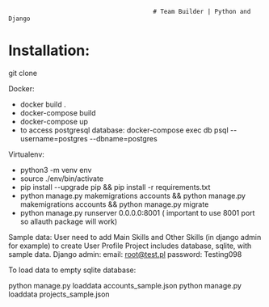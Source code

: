                                             # Team Builder | Python and Django


# Installation:

git clone

Docker: 
- docker build . 
- docker-compose build 
- docker-compose up 
- to access postgresql database: docker-compose exec db psql --username=postgres --dbname=postgres

Virtualenv: 
- python3 -m venv env 
- source ./env/bin/activate 
- pip install --upgrade pip && pip install -r requirements.txt 
- python manage.py makemigrations accounts && python manage.py makemigrations accounts && python manage.py migrate 
- python manage.py runserver 0.0.0.0:8001 ( important to use 8001 port so allauth package will work)

Sample data: User need to add Main Skills and Other Skills (in django admin for example) to create User Profile
Project includes database, sqlite, with sample data.
Django admin:
email: root@test.pl
password: Testing098

To load data to empty sqlite database:

python manage.py loaddata accounts_sample.json
python manage.py loaddata projects_sample.json
